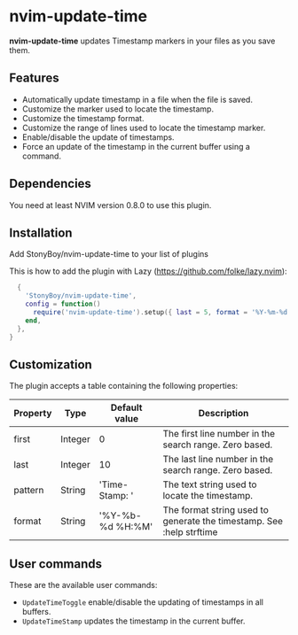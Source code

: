 # nvim-update-time

**nvim-update-time** updates Timestamp markers in your files as you save them.

## Features

- Automatically update timestamp in a file when the file is saved.
- Customize the marker used to locate the timestamp.
- Customize the timestamp format.
- Customize the range of lines used to locate the timestamp marker.
- Enable/disable the update of timestamps.
- Force an update of the timestamp in the current buffer using a command.

## Dependencies

You need at least NVIM version 0.8.0 to use this plugin.

## Installation

Add StonyBoy/nvim-update-time to your list of plugins

This is how to add the plugin with Lazy (https://github.com/folke/lazy.nvim):

```lua
  {
    'StonyBoy/nvim-update-time',
    config = function()
      require('nvim-update-time').setup({ last = 5, format = '%Y-%m-%d %H:%M:%S %Z'})
    end,
  },
}
```


## Customization

The plugin accepts a table containing the following properties:

| Property         | Type      | Default value       | Description                                                                                                                                                                                                                            |
| ---------------- | ----------| ------------------- | ---------------------------------------------------------------------- |
| first            | Integer   | 0                   | The first line number in the search range. Zero based.                 |
| last             | Integer   | 10                  | The last line number in the search range. Zero based.                  |
| pattern          | String    | 'Time-Stamp: '      | The text string used to locate the timestamp.                          |
| format           | String    | '%Y-%b-%d %H:%M'    | The format string used to generate the timestamp. See :help strftime   |

## User commands

These are the available user commands:

- ```UpdateTimeToggle``` enable/disable the updating of timestamps in all buffers.
- ```UpdateTimeStamp``` updates the timestamp in the current buffer.

